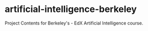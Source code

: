 # artificial-intelligence-berkeley
Project Contents for Berkeley's - EdX Artificial Intelligence course.
